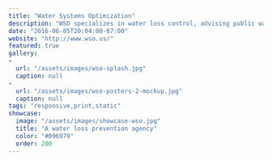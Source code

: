 ```yaml
---
title: "Water Systems Optimization"
description: "WSO specializes in water loss control, advising public water utilities nationwide on supply side efficiency. I created a new website and CMS to showcase their services and research. This is a static website based on Webhook CMS."
date: "2016-06-05T20:04:00-07:00"
website: "http://www.wso.us/"
featured: true
gallery:
-
  url: "/assets/images/wso-splash.jpg"
  caption: null
-
  url: "/assets/images/wso-posters-2-mockup.jpg"
  caption: null
tags: "responsive,print,static"
showcase:
  image: "/assets/images/showcase-wso.jpg"
  title: "A water loss prevention agency"
  color: "#096979"
  order: 200
---
```

